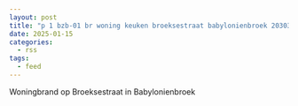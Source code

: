 ```yaml
---
layout: post
title: "p 1 bzb-01 br woning keuken broeksestraat babylonienbroek 203031"
date: 2025-01-15
categories: 
  - rss
tags: 
  - feed
---
```


Woningbrand op Broeksestraat in Babylonienbroek

